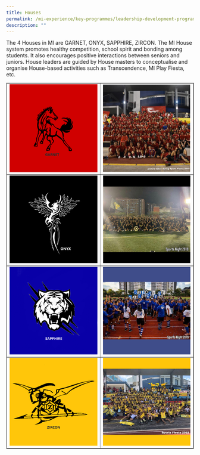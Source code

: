 ```yaml
---
title: Houses
permalink: /mi-experience/key-programmes/leadership-development-programmes/houses/
description: ""
---
```

<p>The 4 Houses in MI are GARNET, ONYX, SAPPHIRE, ZIRCON. The MI House system promotes healthy competition, school spirit and bonding among students. It also encourages positive interactions between seniors and juniors. House leaders are guided by House masters to conceptualise and organise House-based activities such as Transcendence, MI Play Fiesta, etc.</p>
<table style="border-collapse: collapse; width: 100%;" border="1">
<tbody>
<tr>
<td style="width: 50%;"><img src="/images/h1.png"></td>
<td style="width: 50%;"><img src="/images/h2.png"></td>
</tr>
<tr>
<td style="width: 50%;"><img src="/images/h3.jpg"></td>
<td style="width: 50%;"><img src="/images/h4.png"></td>
</tr>
<tr>
<td style="width: 50%;"><img src="/images/h5.png"></td>
<td style="width: 50%;"><img src="/images/h6.jpg"></td>
</tr>
<tr>
<td style="width: 50%;"><img src="/images/h7.png"></td>
<td style="width: 50%;"><img src="/images/h8.jpg"></td>
</tr>
</tbody>
</table>
